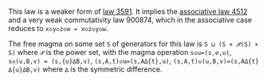 This law is a weaker form of [law 3591](https://teorth.github.io/equational_theories/implications/?3591).
It implies the [associative law 4512](https://teorth.github.io/equational_theories/implications/?4512) and a very weak commutativity law 900874, which in the associative case reduces to `x◇y◇z◇w = x◇z◇y◇w`.

The free magma on some set `S` of generators for this law is `S ⊔ (S × 𝒫(S) × S)` where `𝒫` is the power set, with the magma operation `s◇u=(s,∅,u)`, `s◇(u,B,v) = (s,{u}∆B,v)`, `(s,A,t)◇u=(s,A∆{t},u)`, `(s,A,t)◇(u,B,v)=(s,A∆{t}∆{u}∆B,v)` where `∆` is the symmetric difference.
